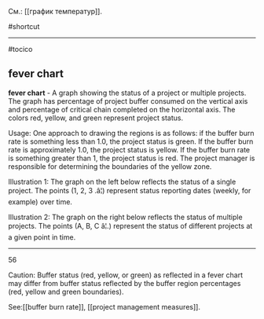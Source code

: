 См.: [[график температур]].

#shortcut




<hr/>

#tocico

## fever chart

<b>fever chart</b> - A graph showing the status of a project or multiple projects.  The graph has percentage of project buffer consumed on the vertical axis and percentage of critical chain completed on the horizontal axis.  The colors red, yellow, and green represent project status.



Usage: One approach to drawing the regions is as follows: if the buffer burn rate is something less than 1.0, the project status is green.  If the buffer burn rate is approximately 1.0, the project status is yellow.  If the buffer burn rate is something greater than 1, the project status is red.  The project manager is responsible for determining the boundaries of the yellow zone.


Illustration 1: The graph on the left below reflects the status of a single project.  The points (1, 2, 3 .â¦) represent status reporting dates (weekly, for example) over time.  

Illustration 2: The graph on the right below reflects the status of multiple projects.  The points (A, B, C â¦.) represent the status of different projects at a given point in time. 
<hr/>
56 
 

Caution: Buffer status (red, yellow, or green) as reflected in a fever chart may differ from buffer status reflected by the buffer region percentages (red, yellow and green boundaries). 



See:[[buffer burn rate]], [[project management measures]].

